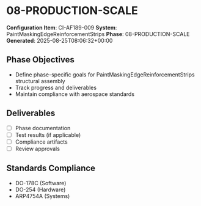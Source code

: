 # 08-PRODUCTION-SCALE

**Configuration Item**: CI-AF189-009
**System**: PaintMaskingEdgeReinforcementStrips
**Phase**: 08-PRODUCTION-SCALE
**Generated**: 2025-08-25T08:06:32+00:00

## Phase Objectives
- Define phase-specific goals for PaintMaskingEdgeReinforcementStrips structural assembly
- Track progress and deliverables
- Maintain compliance with aerospace standards

## Deliverables
- [ ] Phase documentation
- [ ] Test results (if applicable)
- [ ] Compliance artifacts
- [ ] Review approvals

## Standards Compliance
- DO-178C (Software)
- DO-254 (Hardware)
- ARP4754A (Systems)

